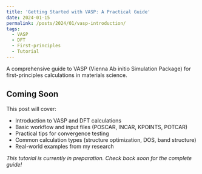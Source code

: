 ```yaml
---
title: 'Getting Started with VASP: A Practical Guide'
date: 2024-01-15
permalink: /posts/2024/01/vasp-introduction/
tags:
  - VASP
  - DFT
  - First-principles
  - Tutorial
---
```


A comprehensive guide to VASP (Vienna Ab initio Simulation Package) for first-principles calculations in materials science.

## Coming Soon

This post will cover:
- Introduction to VASP and DFT calculations
- Basic workflow and input files (POSCAR, INCAR, KPOINTS, POTCAR)
- Practical tips for convergence testing
- Common calculation types (structure optimization, DOS, band structure)
- Real-world examples from my research

*This tutorial is currently in preparation. Check back soon for the complete guide!*
